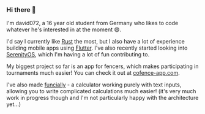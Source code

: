 ### Hi there 👋

I'm david072, a 16 year old student from Germany who likes to code whatever he's interested in at the moment 😄.

I'd say I currently like [Rust](https://www.rust-lang.org/) the most, but I also have a lot of experience building mobile apps using [Flutter](https://flutter.dev).
I've also recently started looking into [SerenityOS](https://github.com/SerenityOS/serenity), which I'm having a lot of fun contributing to.

My biggest project so far is an app for fencers, which makes participating in tournaments much easier! You can check it out at [cofence-app.com](https://www.cofence-app.com).

I've also made [funcially](https://github.com/david072/funcially) - a calculator working purely with text inputs, allowing you to write complicated calculations much easier! 
(it's very much work in progress though and I'm not particularly happy with the architecture yet...)

<!--
**david072/david072** is a ✨ _special_ ✨ repository because its `README.md` (this file) appears on your GitHub profile.

Here are some ideas to get you started:

- 🔭 I’m currently working on ...
- 🌱 I’m currently learning ...
- 👯 I’m looking to collaborate on ...
- 🤔 I’m looking for help with ...
- 💬 Ask me about ...
- 📫 How to reach me: ...
- 😄 Pronouns: ...
- ⚡ Fun fact: ...
-->
